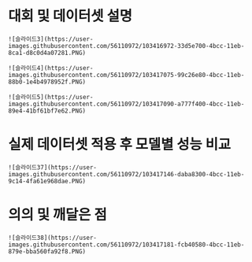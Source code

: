 대회 및 데이터셋 설명
==========================

    ![슬라이드3](https://user-images.githubusercontent.com/56110972/103416972-33d5e700-4bcc-11eb-8ca1-d8c0d4a07281.PNG)

    ![슬라이드4](https://user-images.githubusercontent.com/56110972/103417075-99c26e80-4bcc-11eb-88b0-1e4b4978952f.PNG)

    ![슬라이드5](https://user-images.githubusercontent.com/56110972/103417090-a777f400-4bcc-11eb-89e4-41bf61bf7e62.PNG)    



실제 데이터셋 적용 후 모델별 성능 비교
============================================

    ![슬라이드37](https://user-images.githubusercontent.com/56110972/103417146-daba8300-4bcc-11eb-9c14-4fa61e968dae.PNG)    



의의 및 깨달은 점
======================


    ![슬라이드38](https://user-images.githubusercontent.com/56110972/103417181-fcb40580-4bcc-11eb-879e-bba560fa92f8.PNG)    
